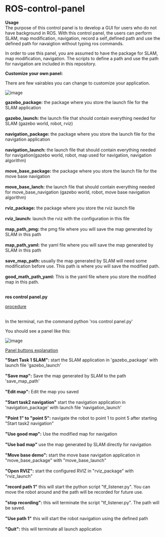 # ROS-control-panel
**Usage**</br>
The purpose of this control panel is to develop a GUI for users who do not have background in ROS. With this control panel, the users can perform SLAM, map modification, navigation, record a self_defined path and use the defined path for navaigtion without typing ros commands.

In order to use this panel, you are assumed to have the package for SLAM, map modification, navigation. The scripts to define a path and use the path for navigation are included in this repository. 

**Customize your own panel:**

There are few vairables you can change to customize your application.

![image](https://user-images.githubusercontent.com/79799975/141095392-bdc16af4-68a7-4782-8997-99cd959c90a0.png)

**gazebo_package:** the package where you store the launch file for the SLAM application<br /><br />
**gazebo_launch:** the launch file that should contain everything needed for SLAM (gazebo world, robot, rviz)<br /><br />
**navigation_package:** the package where you store the launch file for the navigation application<br /><br />
**navigation_launch:** the launch file that should contain everything needed for navigation(gazebo world, robot, map used for navigation, navigation algorithm)<br /><br />
**move_base_package:** the package where you store the launch file for the move base navigation<br /><br />
**move_base_lanch:** the launch file that should contain everything needed for move_base_navigation (gazebo world, robot, move base navigation algorithm)<br /><br />
**rviz_package:** the package where you store the rviz launch file<br /><br />
**rviz_launch:** launch the rviz with the configuration in this file<br /><br />
**map_path_pmg:** the pmg file where you will save the map generated by SLAM in this path<br /><br />
**map_path_yaml:** the yaml file where you will save the map generated by SLAM in this path <br /><br />
**save_map_path:** usually the map generated by SLAM will need some modification before use. This path is where you will save the modified path. <br /><br />
**good_math_path_yaml:**  This is the yaml file where you store the modified map in this path.<br /></br>


**ros control panel.py** </br>

<ins>procedure<ins></br></br>

In the terminal, run the command python 'ros control panel.py'

You should see a panel like this:

![image](https://user-images.githubusercontent.com/79799975/141094604-b158af6b-d192-4092-8277-1172d0c4f8e7.png)

<ins>Panel buttons explanation<ins>

**"Start Task 1 SLAM":** start the SLAM application in 'gazebo_package' with launch file 'gazebo_launch'<br /><br />
**"Save map":** Save the map generated by SLAM to the path 'save_map_path'<br /><br />
**"Edit map":** Edit the map you saved <br /><br />
**"Start task2 navigation"** start the navigation application in 'navigation_package' with launch file 'navigation_launch'<br /><br />
**"Point 1" to "point 5":** navigate the robot to point 1 to point 5  after starting "Start task2 navigation"<br /><br />
**"Use good map":** Use the modified map for navigation<br /><br />
**"Use bad map"** use the map generated by SLAM directly for navigation<br /><br />
**"Move base demo":** start the move base navigation application in "move_base_package" with "move_base_launch"<br /><br />
**"Open RVIZ":** start the configured RVIZ in "rviz_package" with "rviz_launch"<br /><br />
**"record path 1"** this will start the python script "tf_listener.py". You can move the robot around and the path will be recorded for future use.<br /><br />
**"stop recording":** this will terminate the script "tf_listener.py". The path will be saved.<br /><br />
**"Use path 1"** this will start the robot navigation using the defined path<br /><br />
**"Quit":** this will terminate all launch application 
